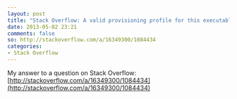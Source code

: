 ```yaml
---
layout: post
title: "Stack Overflow: A valid provisioning profile for this executable was not found... (again)"
date: 2013-05-02 23:21
comments: false
so: http://stackoverflow.com/a/16349300/1084434
categories: 
- Stack Overflow
---
```


My answer to a question on Stack Overflow: [http://stackoverflow.com/a/16349300/1084434](http://stackoverflow.com/a/16349300/1084434)
